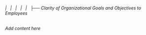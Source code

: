 ###### |   |   |   |   |   ├── Clarity of Organizational Goals and Objectives to Employees

*Add content here*